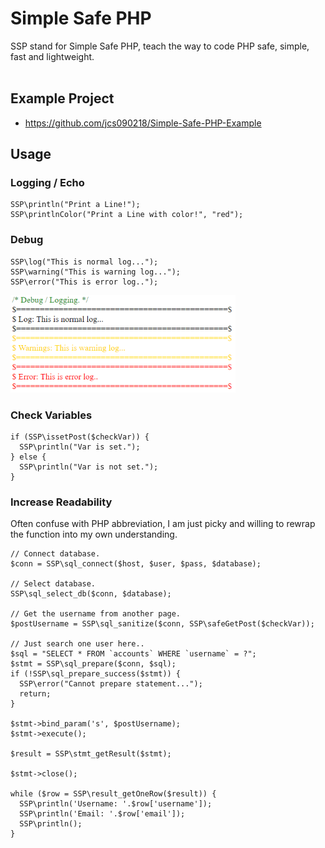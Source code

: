 # Simple Safe PHP #

SSP stand for Simple Safe PHP, teach the way to code PHP safe,
simple, fast and lightweight. <br/><br/>

## Example Project ##
* https://github.com/jcs090218/Simple-Safe-PHP-Example

## Usage ##

### Logging / Echo ###
```
SSP\println("Print a Line!");
SSP\printlnColor("Print a Line with color!", "red");
```

### Debug ###
```
SSP\log("This is normal log...");
SSP\warning("This is warning log...");
SSP\error("This is error log..");
```
<img src="./screen_shot/debug.png" width="360" height="156"/>

### Check Variables ###
```
if (SSP\issetPost($checkVar)) {
  SSP\println("Var is set.");
} else {
  SSP\println("Var is not set.");
}
```

### Increase Readability ###
Often confuse with PHP abbreviation, I am just picky and willing
to rewrap the function into my own understanding. 
```
// Connect database.
$conn = SSP\sql_connect($host, $user, $pass, $database);

// Select database.
SSP\sql_select_db($conn, $database);

// Get the username from another page.
$postUsername = SSP\sql_sanitize($conn, SSP\safeGetPost($checkVar));

// Just search one user here..
$sql = "SELECT * FROM `accounts` WHERE `username` = ?";
$stmt = SSP\sql_prepare($conn, $sql);
if (!SSP\sql_prepare_success($stmt)) {
  SSP\error("Cannot prepare statement...");
  return;
}

$stmt->bind_param('s', $postUsername);
$stmt->execute();

$result = SSP\stmt_getResult($stmt);

$stmt->close();

while ($row = SSP\result_getOneRow($result)) {
  SSP\println('Username: '.$row['username']);
  SSP\println('Email: '.$row['email']);
  SSP\println();
}

```
